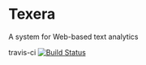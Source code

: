 # Texera
A system for Web-based text analytics

travis-ci
[![Build Status](https://travis-ci.org/Texera/texera.svg?branch=master)](https://travis-ci.org/Texera/texera)


